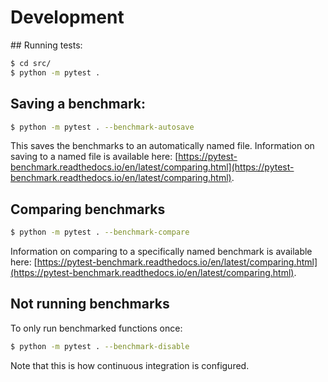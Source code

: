 # Development

## Running tests:

```bash
$ cd src/
$ python -m pytest .
```

## Saving a benchmark:

```bash
$ python -m pytest . --benchmark-autosave
```

This saves the benchmarks to an automatically named file. Information on saving
to a named file is available here:
[https://pytest-benchmark.readthedocs.io/en/latest/comparing.html](https://pytest-benchmark.readthedocs.io/en/latest/comparing.html).

## Comparing benchmarks

```bash
$ python -m pytest . --benchmark-compare
```

Information on comparing to a specifically named benchmark is available here:
[https://pytest-benchmark.readthedocs.io/en/latest/comparing.html](https://pytest-benchmark.readthedocs.io/en/latest/comparing.html).

## Not running benchmarks

To only run benchmarked functions once:

```bash
$ python -m pytest . --benchmark-disable
```

Note that this is how continuous integration is configured.
